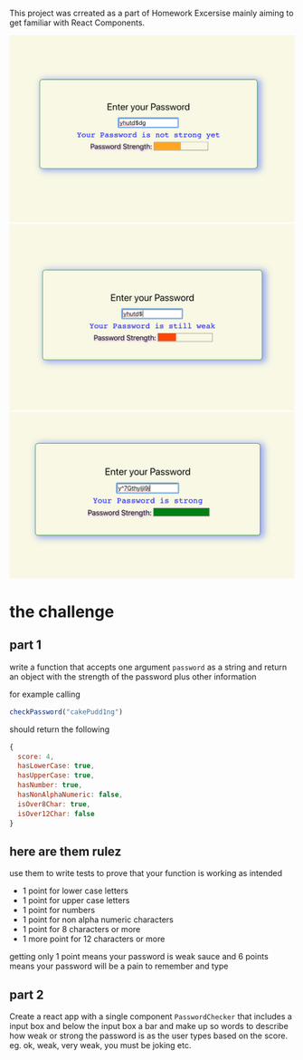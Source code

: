 This project was crreated as a part of Homework Excersise mainly aiming to get familiar with React Components.

![Password Checker ](/public/screenShot1.png )
![Password Checker ](/public/screenShot2.png )
![Password Checker ](/public/screenShot3.png )


# the challenge

## part 1

write a function that accepts one argument `password` as a string and return an object with the strength of the password plus other information

for example calling

```js
checkPassword("cakePudd1ng")
```
should return the following
```js
{ 
  score: 4, 
  hasLowerCase: true, 
  hasUpperCase: true,
  hasNumber: true,
  hasNonAlphaNumeric: false,
  isOver8Char: true,
  isOver12Char: false
}
```

## here are them rulez

use them to write tests to prove that your function is working as intended

- 1 point for lower case letters
- 1 point for upper case letters
- 1 point for numbers
- 1 point for non alpha numeric characters
- 1 point for 8 characters or more
- 1 more point for 12 characters or more

getting only 1 point means your password is weak sauce and 6 points means your password will be a pain to remember and type

## part 2

Create a react app with a single component `PasswordChecker` that includes a input box and below the input box a bar and make up so words to describe how weak or strong the password is as the user types based on the score. eg. ok, weak, very weak, you must be joking etc. 